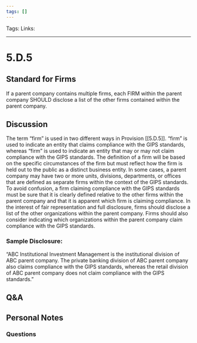 ```yaml
---
tags: []
---
```

Tags:
Links: 
___
# 5.D.5
## Standard for Firms
If a parent company contains multiple firms, each FIRM within the parent company SHOULD disclose a list of the other firms contained within the parent company.
## Discussion
The term “firm” is used in two different ways in Provision [[5.D.5]]. “firm” is used to indicate an entity that claims compliance with the GIPS standards, whereas “firm” is used to indicate an entity that may or may not claim compliance with the GIPS standards. The definition of a firm will be based on the specific circumstances of the firm but must reflect how the firm is held out to the public as a distinct business entity. In some cases, a parent company may have two or more units, divisions, departments, or offices that are defined as separate firms within the context of the GIPS standards. To avoid confusion, a firm claiming compliance with the GIPS standards must be sure that it is clearly defined relative to the other firms within the parent company and that it is apparent which firm is claiming compliance. In the interest of fair representation and full disclosure, firms should disclose a list of the other organizations within the parent company. Firms should also consider indicating which organizations within the parent company claim compliance with the GIPS standards.
### Sample Disclosure:
“ABC Institutional Investment Management is the institutional division of ABC parent company. The private banking division of ABC parent company also claims compliance with the GIPS standards, whereas the retail division of ABC parent company does not claim compliance with the GIPS standards.”
## Q&A

## Personal Notes

### Questions